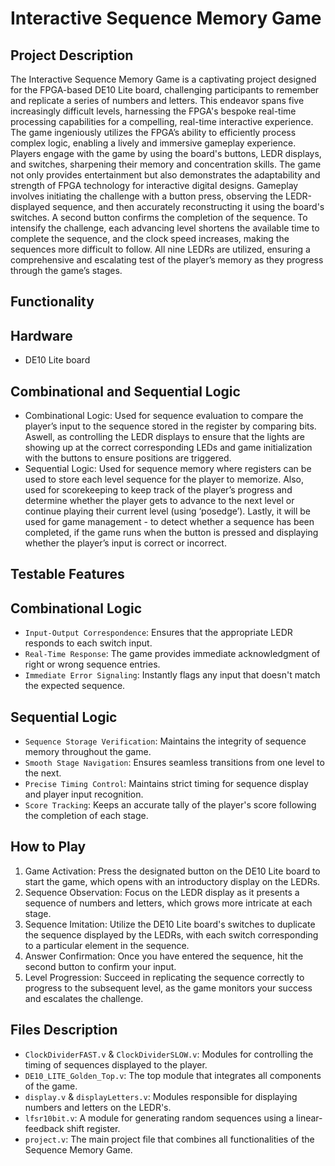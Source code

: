 # Interactive Sequence Memory Game 

## Project Description

The Interactive Sequence Memory Game is a captivating project designed for the FPGA-based DE10 Lite board, challenging participants to remember and replicate a series of numbers and letters. This endeavor spans five increasingly difficult levels, harnessing the FPGA's bespoke real-time processing capabilities for a compelling, real-time interactive experience. The game ingeniously utilizes the FPGA’s ability to efficiently process complex logic, enabling a lively and immersive gameplay experience. Players engage with the game by using the board's buttons, LEDR displays, and switches, sharpening their memory and concentration skills. The game not only provides entertainment but also demonstrates the adaptability and strength of FPGA technology for interactive digital designs. Gameplay involves initiating the challenge with a button press, observing the LEDR-displayed sequence, and then accurately reconstructing it using the board's switches. A second button confirms the completion of the sequence. To intensify the challenge, each advancing level shortens the available time to complete the sequence, and the clock speed increases, making the sequences more difficult to follow. All nine LEDRs are utilized, ensuring a comprehensive and escalating test of the player’s memory as they progress through the game’s stages.

## Functionality 

## Hardware

* DE10 Lite board

## Combinational and Sequential Logic

* Combinational Logic: Used for sequence evaluation to compare the player’s input to the sequence stored in the register by comparing bits. Aswell, as controlling the LEDR displays to ensure that the lights are showing up at the correct corresponding LEDs and game initialization with the buttons to ensure positions are triggered.
* Sequential Logic: Used for sequence memory where registers can be used to store each level sequence for the player to memorize. Also, used for scorekeeping to keep track of the player’s progress and determine whether the player gets to advance to the next level or continue playing their current level (using ‘posedge’). Lastly, it will be used for game management - to detect whether a sequence has been completed, if the game runs when the button is pressed and displaying whether the player’s input is correct or incorrect.

## Testable Features

## Combinational Logic

- `Input-Output Correspondence`: Ensures that the appropriate LEDR responds to each switch input.
- `Real-Time Response`: The game provides immediate acknowledgment of right or wrong sequence entries.
- `Immediate Error Signaling`: Instantly flags any input that doesn't match the expected sequence.

## Sequential Logic

- `Sequence Storage Verification`: Maintains the integrity of sequence memory throughout the game.
- `Smooth Stage Navigation`: Ensures seamless transitions from one level to the next.
- `Precise Timing Control`: Maintains strict timing for sequence display and player input recognition.
- `Score Tracking`: Keeps an accurate tally of the player's score following the completion of each stage.

## How to Play

1. Game Activation: Press the designated button on the DE10 Lite board to start the game, which opens with an introductory display on the LEDRs.
2. Sequence Observation: Focus on the LEDR display as it presents a sequence of numbers and letters, which grows more intricate at each stage.
3. Sequence Imitation: Utilize the DE10 Lite board's switches to duplicate the sequence displayed by the LEDRs, with each switch corresponding to a particular element in the sequence.
4. Answer Confirmation: Once you have entered the sequence, hit the second button to confirm your input.
5. Level Progression: Succeed in replicating the sequence correctly to progress to the subsequent level, as the game monitors your success and escalates the challenge.


## Files Description

* `ClockDividerFAST.v` & `ClockDividerSLOW.v`: Modules for controlling the timing of sequences displayed to the player.
* `DE10_LITE_Golden_Top.v`: The top module that integrates all components of the game.
* `display.v` & `displayLetters.v`: Modules responsible for displaying numbers and letters on the LEDR's.
* `lfsr10bit.v`: A module for generating random sequences using a linear-feedback shift register.
* `project.v`: The main project file that combines all functionalities of the Sequence Memory Game.
